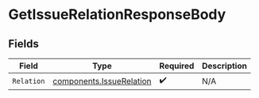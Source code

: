 # GetIssueRelationResponseBody


## Fields

| Field                                                                | Type                                                                 | Required                                                             | Description                                                          |
| -------------------------------------------------------------------- | -------------------------------------------------------------------- | -------------------------------------------------------------------- | -------------------------------------------------------------------- |
| `Relation`                                                           | [components.IssueRelation](../../models/components/issuerelation.md) | :heavy_check_mark:                                                   | N/A                                                                  |